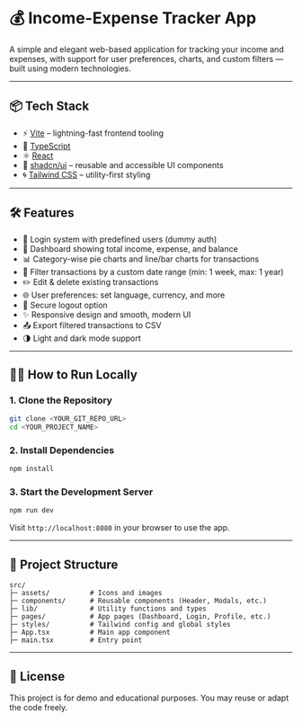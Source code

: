 # 💰 Income-Expense Tracker App

A simple and elegant web-based application for tracking your income and expenses, with support for user preferences, charts, and custom filters — built using modern technologies.

---

## 📦 Tech Stack

- ⚡️ [Vite](https://vitejs.dev/) – lightning-fast frontend tooling
- 🧠 [TypeScript](https://www.typescriptlang.org/)
- ⚛️ [React](https://react.dev/)
- 🎨 [shadcn/ui](https://ui.shadcn.com/) – reusable and accessible UI components
- 🌀 [Tailwind CSS](https://tailwindcss.com/) – utility-first styling

---

## 🛠 Features

- 🚀 Login system with predefined users (dummy auth)
- 💼 Dashboard showing total income, expense, and balance
- 📊 Category-wise pie charts and line/bar charts for transactions
- 📅 Filter transactions by a custom date range (min: 1 week, max: 1 year)
- ✏️ Edit & delete existing transactions
- 🌐 User preferences: set language, currency, and more
- 🔐 Secure logout option
- ✨ Responsive design and smooth, modern UI
- 📤 Export filtered transactions to CSV
- 🌗 Light and dark mode support

---

## 🧑‍💻 How to Run Locally

### 1. Clone the Repository

```bash
git clone <YOUR_GIT_REPO_URL>
cd <YOUR_PROJECT_NAME>
```

### 2. Install Dependencies

```bash
npm install
```

### 3. Start the Development Server

```bash
npm run dev
```

Visit `http://localhost:8080` in your browser to use the app.

---

## 📁 Project Structure

```
src/
├─ assets/          # Icons and images
├─ components/      # Reusable components (Header, Modals, etc.)
├─ lib/             # Utility functions and types
├─ pages/           # App pages (Dashboard, Login, Profile, etc.)
├─ styles/          # Tailwind config and global styles
├─ App.tsx          # Main app component
├─ main.tsx         # Entry point
```

---

## 🧾 License

This project is for demo and educational purposes. You may reuse or adapt the code freely.
